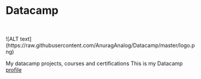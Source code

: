 # Datacamp
<p align= center>
<img href= https://raw.githubusercontent.com/AnuragAnalog/Datacamp/master/logo.png/>
</p>
![ALT text](https://raw.githubusercontent.com/AnuragAnalog/Datacamp/master/logo.png)

My datacamp projects, courses and certifications
This is my Datacamp [profile](https://www.datacamp.com/portfolio/githinjiantonyagm)
